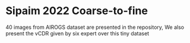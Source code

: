 # Sipaim 2022 Coarse-to-fine

40 images from AIROGS dataset are presented in the repository, We also present the vCDR given by six expert over this tiny dataset 
